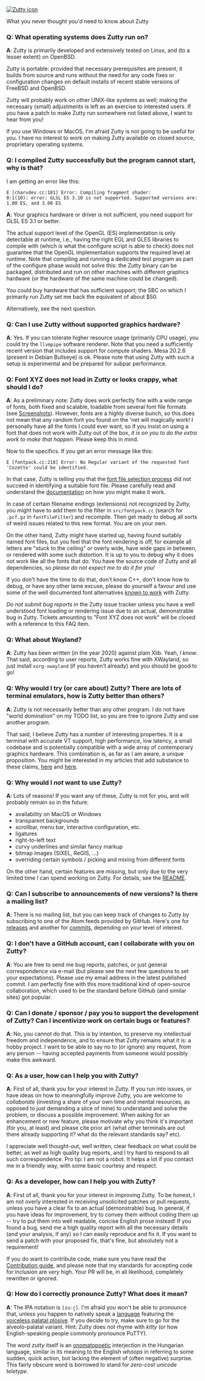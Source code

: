 [![Zutty icon](https://raw.githubusercontent.com/tomscii/zutty/master/icons/zutty_32x32.png)](https://raw.githubusercontent.com/tomscii/zutty/master/icons/zutty_128x128.png)

What you never thought you'd need to know about Zutty

### Q: What operating systems does Zutty run on?

**A**: Zutty is primarily developed and extensively tested on Linux,
and (to a lesser extent) on OpenBSD.

Zutty is portable: provided that necessary prerequisites are present,
it builds from source and runs without the need for any code fixes or
configuration changes on default installs of recent stable versions
of FreeBSD and OpenBSD.

Zutty will probably work on other UNIX-like systems as well; making
the necessary (small) adjustments is left as an exercise to interested
users. If you have a patch to make Zutty run somewhere not listed
above, I want to hear from you!

If you use Windows or MacOS, I'm afraid Zutty is not going to be
useful for you. I have no interest to work on making Zutty available
on closed source, proprietary operating systems.


### Q: I compiled Zutty successfully but the program cannot start, why is that?

I am getting an error like this:

    E [charvdev.cc:181] Error: Compiling fragment shader:
    0:1(10): error: GLSL ES 3.10 is not supported. Supported versions are: 1.00 ES, and 3.00 ES

**A**: Your graphics hardware or driver is not sufficient, you need
support for GLSL ES 3.1 or better.

The actual support level of the OpenGL (ES) implementation is only
detectable at runtime, i.e., having the right EGL and GLES libraries
to compile with (which is what the configure script is able to check)
does not guarantee that the OpenGL implementation supports the
required level at runtime. Note that compiling and running a dedicated
test program as part of the configure phase would not solve this: the
Zutty binary can be packaged, distributed and run on other machines
with different graphics hardware (or the hardware of the same machine
could be changed).

You could buy hardware that has sufficient support; the SBC on which I
primarily run Zutty set me back the equivalent of about $50.

Alternatively, see the next question.


### Q: Can I use Zutty without supported graphics hardware?

**A**: Yes. If you can tolerate higher resource usage (primarily CPU
usage), you could try the `llvmpipe` software renderer.  Note that you
need a sufficiently recent version that includes support for compute
shaders. Mesa 20.2.6 (present in Debian Bullseye) is ok. Please note
that using Zutty with such a setup is experimental and be prepared for
subpar performance.


### Q: Font XYZ does not load in Zutty or looks crappy, what should I do?

**A**: As a preliminary note: Zutty does work perfectly fine with a
wide range of fonts, both fixed and scalable, loadable from several
font file formats (see
[Screenshots](https://github.com/tomscii/zutty/wiki/Screenshots)). However,
fonts are a highly diverse bunch, so this does not mean that any
random font you found on the 'net will magically work! I personally
have all the fonts I could ever want, so if you insist on using a font
that does not work with Zutty out of the box, *it is on you to do the
extra work to make that happen*. Please keep this in mind.

Now to the specifics. If you get an error message like this:

    E [fontpack.cc:218] Error: No Regular variant of the requested font 'Cozette' could be identified.

In that case, Zutty is telling you that the [font file selection
process](https://tomscii.sig7.se/zutty/doc/USAGE.html#Font%20selection)
did not succeed in identifying a suitable font file. Please carefully
read and understand the
[documentation](https://tomscii.sig7.se/zutty/doc/USAGE.html#Making%20fonts%20discoverable)
on how you might make it work.

In case of certain filename endings (extensions) not recognized by
Zutty, you might have to add them to the filter in `src/fontpack.cc`
(search for `.pcf.gz` in `fontFileFilter`) and recompile. Then get
ready to debug all sorts of weird issues related to this new format.
You are on your own.

On the other hand, Zutty might have started up, having found suitably
named font files, but you feel that the font rendering is off, for
example all letters are "stuck to the ceiling" or overly wide, have
wide gaps in between, or rendered with some such distortion.  It is up
to you to debug why it does not work like all the fonts that do. You
have the source code of Zutty and all dependencies, so *please do not
expect me to do it for you!*

If you don't have the time to do that, don't know C++, don't know how
to debug, or have any other lame excuse, please do yourself a favour
and use some of the well documented font alternatives [known to
work](https://tomscii.sig7.se/zutty/doc/USAGE.html#Recommended%20fonts)
with Zutty.

*Do not submit bug reports* in the Zutty issue tracker unless you have
a well understood font loading or rendering issue due to an actual,
demonstrable bug in Zutty.  Tickets amounting to "Font XYZ does not
work" will be closed with a reference to this FAQ item.

### Q: What about Wayland?

**A**: Zutty has been written (in the year 2020) against plain Xlib.
Yeah, *I know*. That said, according to user reports, Zutty works fine
with XWayland, so just install `xorg-xwayland` (if you haven't
already) and you should be good to go!


### Q: Why would I try (or care about) Zutty? There are lots of terminal emulators, how is Zutty better than others?

**A**: Zutty is not necessarily better than any other program. I do
not have "world domination" on my TODO list, so you are free to ignore
Zutty and use another program.

That said, I believe Zutty has a number of interesting properties. It
is a terminal with accurate VT support, high performance, low latency,
a small codebase and is potentially compatible with a wide array of
contemporary graphics hardware. This combination is, as far as I am
aware, a unique proposition. You might be interested in my articles
that add substance to these claims,
[here](https://tomscii.sig7.se/2020/12/A-totally-biased-comparison-of-Zutty)
and
[here](https://tomscii.sig7.se/2021/01/Typing-latency-of-Zutty).


### Q: Why would I *not* want to use Zutty?

**A**: Lots of reasons! If you want any of these, Zutty is not for
you, and will probably remain so in the future:

- availability on MacOS or Windows
- transparent backgrounds
- scrollbar, menu bar, interactive configuration, etc.
- ligatures
- right-to-left text
- curvy underlines and similar fancy markup
- bitmap images (SIXEL, ReGIS, ...)
- overriding certain symbols / picking and mixing from different fonts

On the other hand, certain features are missing, but only due to the
very limited time I can spend working on Zutty. For details, see the
[README](https://tomscii.sig7.se/zutty/README.html#Omissions%20and%20limitations).


### Q: Can I subscribe to announcements of new versions? Is there a mailing list?

**A**: There is no mailing list, but you can keep track of changes to
Zutty by subscribing to one of the Atom feeds provided by GitHub.
Here's one for
[releases](https://github.com/tomscii/zutty/releases.atom) and
another for
[commits](https://github.com/tomscii/zutty/commits/master.atom),
depending on your level of interest.


### Q: I don't have a GitHub account, can I collaborate with you on Zutty?

**A**: You are free to send me bug reports, patches, or just general
correspondence via e-mail (but please see the next few questions to
set your expectations).  Please use my email address in the latest
published commit.  I am perfectly fine with this more traditional kind
of open-source collaboration, which used to be the standard before
GitHub (and similar sites) got popular.


### Q: Can I donate / sponsor / pay you to support the development of Zutty? Can I incentivize work on certain bugs or features?

**A**: No, you cannot do that. This is by intention, to preserve my
intellectual freedom and independence, and to ensure that Zutty
remains what it is: a hobby project. I want to be able to say no to
(or ignore) any request, from any person -- having accepted payments
from someone would possibly make this awkward.


### Q: As a user, how can I help you with Zutty?

**A**: First of all, thank you for your interest in Zutty. If you run
into issues, or have ideas on how to meaningfully improve Zutty, you
are welcome to *collaborate* (investing a share of your own time and
mental resources, as opposed to just demanding a slice of mine) to
understand and solve the problem, or discuss a possible improvement.
When asking for an enhancement or new feature, please motivate why you
think it's important (for you, at least) and please cite prior art
(what other terminals are out there already supporting it? what do the
relevant standards say? etc).

I appreciate well thought-out, well written, clear feedback on what
could be better, as well as high quality bug reports, and I try hard
to respond to all such correspondence. Pro tip: I am not a robot. It
helps a lot if you contact me in a friendly way, with some basic
courtesy and respect.


### Q: As a developer, how can I help you with Zutty?

**A**: First of all, thank you for your interest in improving Zutty.
To be honest, I am not overly interested in receiving unsolicited
patches or pull requests, unless you have a clear fix to an actual
(demonstrable) bug.  In general, if you have ideas for improvement,
try to convey them without coding them up -- try to put them into well
readable, concise English prose instead! If you found a bug, send me a
high quality report with all the necessary details (and your analysis,
if any) so I can easily reproduce and fix it. If you want to send a
patch with your proposed fix, that's fine, but absolutely not a
requirement!

If you do want to contribute code, make sure you have read the
[Contribution guide](https://tomscii.sig7.se/zutty/doc/HACKING.html#Contribution%20guide),
and please note that my standards for accepting code for inclusion are
*very* high. Your PR will be, in all likelihood, completely rewritten
or ignored.


### Q: How do I correctly pronounce Zutty? What does it mean?

**A**: The IPA notation is `[zuːc̟]`. I'm afraid you won't be able to
pronounce that, unless you happen to natively speak a
[language](https://en.wikipedia.org/wiki/Hungarian_phonology#Consonants)
featuring the
[voiceless palatal plosive](https://en.wikipedia.org/wiki/Voiceless_palatal_plosive).
If you decide to try, make sure to go for the alveolo-palatal variant.
Hint: Zutty does *not* rhyme with *kitty* (or how English-speaking
people commonly pronounce PuTTY).

The word *zutty* itself is an
[onomatopoetic](https://en.wikipedia.org/wiki/Onomatopoeia)
interjection in the Hungarian language, similar in its meaning to the
English *whoops* in referring to some sudden, quick action, but
lacking the element of (often negative) surprise. This fairly obscure
word is borrowed to stand for *zero-cost unicode teletype*.
